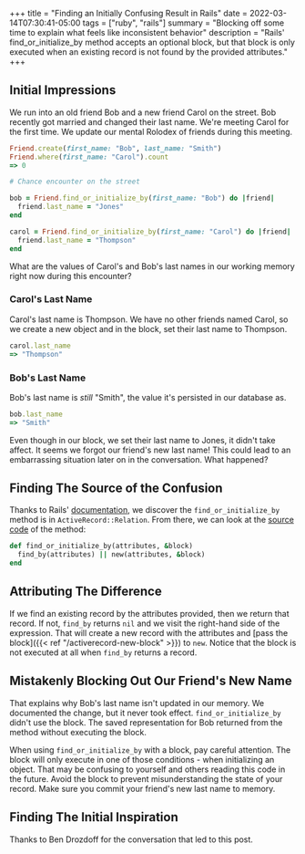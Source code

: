 +++
title = "Finding an Initially Confusing Result in Rails"
date = 2022-03-14T07:30:41-05:00
tags = ["ruby", "rails"]
summary = "Blocking off some time to explain what feels like inconsistent behavior"
description = "Rails' find_or_initialize_by method accepts an optional block, but that block is only executed when an existing record is not found by the provided attributes."
+++

## Initial Impressions

We run into an old friend Bob and a new friend Carol on the street. Bob recently got married and changed their last name. We're meeting Carol for the first time. We update our mental Rolodex of friends during this meeting.

```ruby
Friend.create(first_name: "Bob", last_name: "Smith")
Friend.where(first_name: "Carol").count
=> 0

# Chance encounter on the street

bob = Friend.find_or_initialize_by(first_name: "Bob") do |friend|
  friend.last_name = "Jones"
end

carol = Friend.find_or_initialize_by(first_name: "Carol") do |friend|
  friend.last_name = "Thompson"
end
```

What are the values of Carol's and Bob's last names in our working memory right now during this encounter?

### Carol's Last Name

Carol's last name is Thompson. We have no other friends named Carol, so we create a new object and in the block, set their last name to Thompson.

```ruby
carol.last_name
=> "Thompson"
```

### Bob's Last Name

Bob's last name is *still* "Smith", the value it's persisted in our database as.

```ruby
bob.last_name
=> "Smith"
```

Even though in our block, we set their last name to Jones, it didn't take affect. It seems we forgot our friend's new last name! This could lead to an embarrassing situation later on in the conversation. What happened?

## Finding The Source of the Confusion

Thanks to Rails' [documentation](https://api.rubyonrails.org/v7.0.2/classes/ActiveRecord/Relation.html#method-i-find_or_initialize_by), we discover the `find_or_initialize_by` method is in `ActiveRecord::Relation`. From there, we can look at the [source code](https://github.com/rails/rails/blob/de53ba56cab69fb9707785a397a59ac4aaee9d6f/activerecord/lib/active_record/relation.rb#L226) of the method:

```ruby
def find_or_initialize_by(attributes, &block)
  find_by(attributes) || new(attributes, &block)
end
```

## Attributing The Difference

If we find an existing record by the attributes provided, then we return that record. If not, `find_by` returns `nil` and we visit the right-hand side of the expression. That will create a new record with the attributes and [pass the block]({{< ref "/activerecord-new-block" >}}) to `new`. Notice that the block is not executed at all when `find_by` returns a record.

## Mistakenly Blocking Out Our Friend's New Name

That explains why Bob's last name isn't updated in our memory. We documented the change, but it never took effect. `find_or_initialize_by` didn't use the block. The saved representation for Bob returned from the method without executing the block.

When using `find_or_initialize_by` with a block, pay careful attention. The block will only execute in one of those conditions - when initializing an object. That may be confusing to yourself and others reading this code in the future. Avoid the block to prevent misunderstanding the state of your record. Make sure you commit your friend's new last name to memory.

## Finding The Initial Inspiration

Thanks to Ben Drozdoff for the conversation that led to this post.
